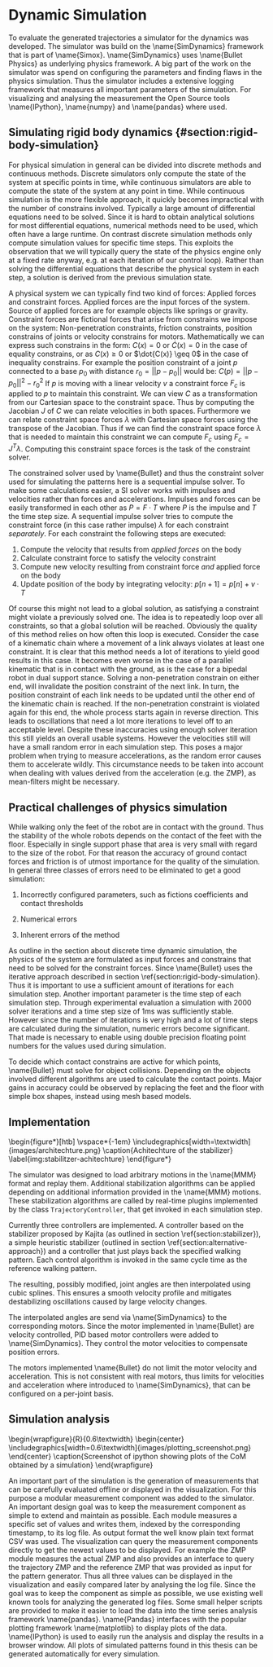 # Dynamic Simulation

To evaluate the generated trajectories a simulator for the dynamics was developed.
The simulator was build on the \name{SimDynamics} framework that is part of \name{Simox}.
\name{SimDynamics} uses \name{Bullet Physics} as underlying physics framework.
A big part of the work on the simulator was spend on configuring the parameters and finding flaws in the physics simulation.
Thus the simulator includes a extensive logging framework that measures all important parameters of the simulation.
For visualizing and analysing the measurement the Open Source tools \name{IPython}, \name{numpy} and \name{pandas} where used.

## Simulating rigid body dynamics {#section:rigid-body-simulation}

For physical simulation in general can be divided into discrete methods and continuous methods.
Discrete simulators only compute the state of the system at specific points in time, while
continuous simulators are able to compute the state of the system at any point in time.
While continuous simulation is the more flexible approach, it quickly becomes impractical
with the number of constrains involved. Typically a large amount of differential equations
need to be solved. Since it is hard to obtain analytical solutions for most differential equations,
numerical methods need to be used, which often have a large runtime.
On contrast discrete simulation methods only compute simulation values for specific time steps.
This exploits the observation that we will typically query the state of the physics engine only
at a fixed rate anyway, e.g. at each iteration of our control loop).
Rather than solving the differential equations that describe the physical system in each step,
a solution is derived from the previous simulation state.

A physical system we can typically find two kind of forces: Applied forces and constraint forces.
Applied forces are the input forces of the system. Source of applied forces are for example objects like springs or gravity.
Constraint forces are fictional forces that arise from constrains we impose on the system:
Non-penetration constraints, friction constraints, position constrains of joints or velocity constrains
for motors.
Mathematically we can express such constrains in the form: $C(x) = 0$ or $\dot{C}(x) = 0$ in the case of equality constrains,
or as $C(x) \geq 0$ or $\dot{C(x)} \geq 0$ in the case of inequality constrains.
For example the position constraint of a joint $p$ connected to a base $p_0$ with distance $r_0 = ||p-p_0||$
would be: $C(p) = || p - p_0 ||^2 - r_0^2$
If $p$ is moving with a linear velocity $v$ a constraint force $F_c$ is applied to $p$ to maintain this constraint.
We can view $C$ as a transformation from our Cartesian space to the constraint space. Thus by computing the Jacobian
$J$ of $C$ we can relate velocities in both spaces. Furthermore we can relate constraint space forces $\lambda$ with Cartesian space forces using the transpose of the Jacobian.
Thus if we can find the constraint space force $\lambda$ that is needed to maintain this constraint we can compute $F_c$ using $F_c = J^T \lambda$.
Computing this constraint space forces is the task of the constraint solver.

The constrained solver used by \name{Bullet} and thus the constraint solver used for simulating the
patterns here is a sequential impulse solver.
To make some calculations easier, a SI solver works with impulses and velocities rather than forces and accelerations.
Impulses and forces can be easily transformed in each other as $P = F \cdot T$ where $P$ is the impulse and $T$ the time step size.
A sequential impulse solver tries to compute the constraint force (in this case rather impulse) $\lambda$ for each constraint *separately*.
For each constraint the following steps are executed:

1. Compute the velocity that results from *applied forces* on the body
2. Calculate constraint force to satisfy the velocity constraint
3. Compute new velocity resulting from constraint force *and* applied force on the body
4. Update position of the body by integrating velocity: $p[n+1] = p[n] + v \cdot T$

Of course this might not lead to a global solution, as satisfying a constraint might violate a previously solved one.
The idea is to repeatedly loop over all constraints, so that a global solution will be reached.
Obviously the quality of this method relies on how often this loop is executed. Consider the case of a kinematic
chain where a movement of a link always violates at least one constraint. It is clear that this method needs a lot of iterations
to yield good results in this case.
It becomes even worse in the case of a parallel kinematic that is in contact with the ground, as is the case for a bipedal robot in dual support stance.
Solving a non-penetration constrain on either end, will invalidate the position constraint of the next link.
In turn, the position constraint of each link needs to be updated until the other end of the kinematic chain is reached. If the non-penetration
constraint is violated again for this end, the whole process starts again in reverse direction. This leads to oscillations that need a lot more
iterations to level off to an acceptable level.
Despite these inaccuracies using enough solver iteration this still yields an overall usable systems. However the velocities still will have
a small random error in each simulation step.
This poses a major problem when trying to measure accelerations, as the random error causes them to accelerate wildly.
This circumstance needs to be taken into account when dealing with values derived from the acceleration (e.g. the ZMP),
as mean-filters might be necessary.

## Practical challenges of physics simulation

While walking only the feet of the robot are in contact with the ground. Thus the stability of the whole robots depends on the contact of the feet with the floor. Especially in single support phase that area is very small with regard to the size of the robot.
For that reason the accuracy of ground contact forces and friction is of utmost importance for the quality of the simulation.
In general three classes of errors need to be eliminated to get a good simulation:

1. Incorrectly configured parameters, such as fictions coefficients and contact thresholds

2. Numerical errors

3. Inherent errors of the method

As outline in the section about discrete time dynamic simulation, the physics of the system
are formulated as input forces and constrains that need to be solved for the constraint forces.
Since \name{Bullet} uses the iterative approach described in section \ref{section:rigid-body-simulation}. Thus it is important
to use a sufficient amount of iterations for each simulation step. Another important parameter is the time step of each simulation step.
Through experimental evaluation a simulation with 2000 solver iterations and a time step size of 1ms was sufficiently stable.
However since the number of iterations is very high and a lot of time steps are calculated during the simulation, numeric errors become significant.
That made is necessary to enable using double precision floating point numbers for the values used during simulation.

To decide which contact constrains are active for which points, \name{Bullet} must solve for object collisions. Depending on the objects
involved different algorithms are used to calculate the contact points. Major gains in accuracy could be observed by replacing
the feet and the floor with simple box shapes, instead using mesh based models.

## Implementation

\begin{figure*}[htb]
\vspace*{-1em}
\includegraphics[width=\textwidth]{images/architechture.png}
\caption{Achitechture of the stabilizer}
\label{img:stabilitzer-achitechture}
\end{figure*}

The simulator was designed to load arbitrary motions in the \name{MMM} format and replay them. Additional stabilization algorithms can be applied
depending on additional information provided in the \name{MMM} motions.
These stabilization algorithms are called by real-time plugins implemented by the class ```TrajectoryController```, that get invoked in each simulation step.

Currently three controllers are implemented. A controller based on the stabilizer proposed by Kajita (as outlined in section \ref{section:stabilizer}),
a simple heuristic stabilizer (outlined in section \ref{section:alternative-approach})
and a controller that just plays back the specified walking pattern.
Each control algorithm is invoked in the same cycle time as the reference walking pattern.

The resulting, possibly modified, joint angles are then interpolated using cubic splines.
This ensures a smooth velocity profile and mitigates destabilizing oscillations caused by large velocity changes.

The interpolated angles are send via \name{SimDynamics} to the corresponding motors.
Since the motor implemented in \name{Bullet} are velocity controlled,
PID based motor controllers were added to \name{SimDynamics}.
They control the motor velocities to compensate position errors.

The motors implemented \name{Bullet} do not limit the motor velocity and acceleration.
This is not consistent with real motors, thus limits for velocities and acceleration where introduced to \name{SimDynamics},
that can be configured on a per-joint basis.

## Simulation analysis

\begin{wrapfigure}{R}{0.6\textwidth}
  \begin{center}
     \includegraphics[width=0.6\textwidth]{images/plotting_screenshot.png}
  \end{center}
  \caption{Screenshot of ipython showing plots of the CoM obtained by a simulation}
\end{wrapfigure}

An important part of the simulation is the generation of measurements that can be carefully evaluated offline or displayed in the visualization.
For this purpose a modular measurement component was added to the simulator.
An important design goal was to keep the measurement component as simple to extend and maintain as possible.
Each module measures a specific set of values and writes them, indexed by the corresponding timestamp, to its log file.
As output format the well know plain text format CSV was used.
The visualization can query the measurement components directly to get the newest values to be displayed.
For example the ZMP module measures the actual ZMP and also provides an interface to query the trajectory ZMP and the reference ZMP that was provided as input for the pattern generator.
Thus all three values can be displayed in the visualization and easily compared later by analysing the log file.
Since the goal was to keep the component as simple as possible, we use existing well known tools for analyzing the generated log files.
Some small helper scripts are provided to make it easier to load the data into the time series analysis framework \name{pandas}.
\name{Pandas} interfaces with the popular plotting framework \name{matplotlib} to display plots of the data.
\name{IPython} is used to easily run the analysis and display the results in a browser window.
All plots of simulated patterns found in this thesis can be generated automatically for every simulation.

